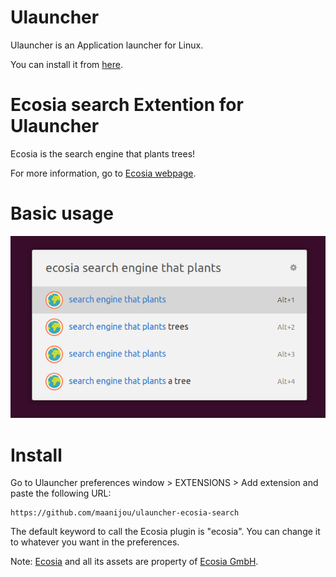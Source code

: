# Ulauncher
 Ulauncher is an Application launcher for Linux.
 
 You can install it from [here](https://ulauncher.io/#Download).

# Ecosia search Extention for Ulauncher
Ecosia is the search engine that plants trees! 

For more information, go to [Ecosia webpage](https://info.ecosia.org/what).

# Basic usage

![Usage](/images/usage.png)


# Install

Go to Ulauncher preferences window > EXTENSIONS > Add extension and paste the following URL:

    https://github.com/maanijou/ulauncher-ecosia-search

The default keyword to call the Ecosia plugin is "ecosia". You can change it to whatever you want in the preferences.


Note: [Ecosia](https://www.ecosia.org/) and all its assets are property of [Ecosia GmbH](https://info.ecosia.org/about).
